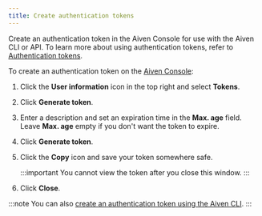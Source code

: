 ```yaml
---
title: Create authentication tokens
---
```


Create an authentication token in the Aiven Console for use with the
Aiven CLI or API. To learn more about using authentication tokens, refer
to [Authentication tokens](/docs/platform/concepts/authentication-tokens).

To create an authentication token on the [Aiven
Console](https://console.aiven.io/):

1.  Click the **User information** icon in the top right and select
    **Tokens**.

2.  Click **Generate token**.

3.  Enter a description and set an expiration time in the **Max. age**
    field. Leave **Max. age** empty if you don't want the token to
    expire.

4.  Click **Generate token**.

5.  Click the **Copy** icon and save your token somewhere safe.

    :::important
    You cannot view the token after you close this window.
    :::

6.  Click **Close**.

:::note
You can also
[create an authentication token using the Aiven CLI](/docs/tools/cli/user/user-access-token).
:::
